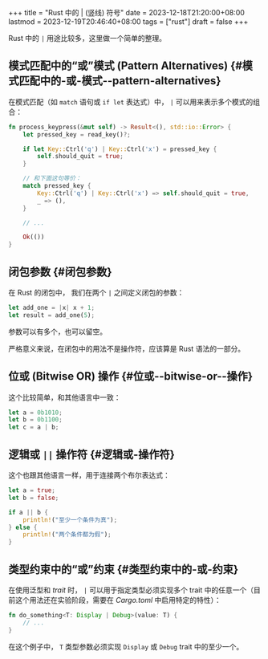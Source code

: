 +++
title = "Rust 中的 | (竖线) 符号"
date = 2023-12-18T21:20:00+08:00
lastmod = 2023-12-19T20:46:40+08:00
tags = ["rust"]
draft = false
+++

Rust 中的 `|` 用途比较多，这里做一个简单的整理。


## 模式匹配中的“或”模式 (Pattern Alternatives) {#模式匹配中的-或-模式--pattern-alternatives}

在模式匹配（如 `match` 语句或 `if let` 表达式）中， `|` 可以用来表示多个模式的组合：

```rust
fn process_keypress(&mut self) -> Result<(), std::io::Error> {
    let pressed_key = read_key()?;

    if let Key::Ctrl('q') | Key::Ctrl('x') = pressed_key {
        self.should_quit = true;
    }

    // 和下面这句等价：
    match pressed_key {
        Key::Ctrl('q') | Key::Ctrl('x') => self.should_quit = true,
        _ => (),
    }

    // ...

    Ok(())
}
```


## 闭包参数 {#闭包参数}

在 Rust 的闭包中， 我们在两个 `|` 之间定义闭包的参数：

```rust
let add_one = |x| x + 1;
let result = add_one(5);
```

参数可以有多个，也可以留空。

严格意义来说，在闭包中的用法不是操作符，应该算是 Rust 语法的一部分。


## 位或 (Bitwise OR) 操作 {#位或--bitwise-or--操作}

这个比较简单，和其他语言中一致：

```rust
let a = 0b1010;
let b = 0b1100;
let c = a | b;
```


## 逻辑或 `||` 操作符 {#逻辑或-操作符}

这个也跟其他语言一样，用于连接两个布尔表达式：

```rust
let a = true;
let b = false;

if a || b {
    println!("至少一个条件为真");
} else {
    println!("两个条件都为假");
}
```


## 类型约束中的“或”约束 {#类型约束中的-或-约束}

在使用泛型和 _trait_ 时， `|` 可以用于指定类型必须实现多个 trait 中的任意一个（目前这个用法还在实验阶段，需要在 _Cargo.toml_ 中启用特定的特性）：

```rust
fn do_something<T: Display | Debug>(value: T) {
    // ...
}
```

在这个例子中， `T` 类型参数必须实现 `Display` 或 `Debug` trait 中的至少一个。
